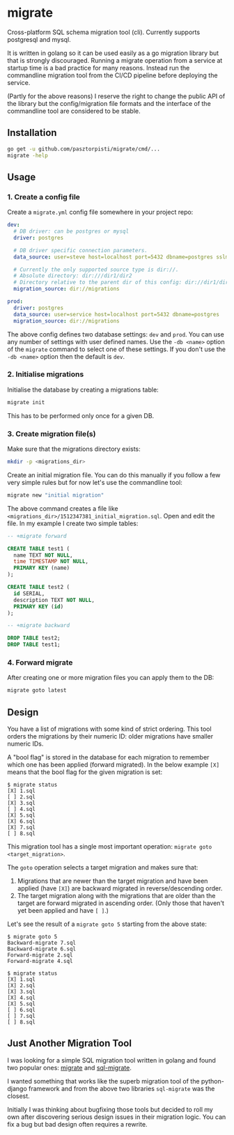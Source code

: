 # migrate

Cross-platform SQL schema migration tool (cli).
Currently supports postgresql and mysql.

It is written in golang so it can be used easily as a go migration library but
that is strongly discouraged.
Running a migrate operation from a service at startup time is a bad practice for many reasons.
Instead run the commandline migration tool from the CI/CD pipeline before deploying the service.

(Partly for the above reasons) I reserve the right to change the public API of
the library but the config/migration file formats and the interface of the
commandline tool are considered to be stable.

## Installation

```bash
go get -u github.com/pasztorpisti/migrate/cmd/...
migrate -help
```

## Usage

### 1. Create a config file

Create a `migrate.yml` config file somewhere in your project repo:

```yaml
dev:
  # DB driver: can be postgres or mysql
  driver: postgres

  # DB driver specific connection parameters.
  data_source: user=steve host=localhost port=5432 dbname=postgres sslmode=disable

  # Currently the only supported source type is dir://.
  # Absolute directory: dir:///dir1/dir2
  # Directory relative to the parent dir of this config: dir://dir1/dir2
  migration_source: dir://migrations

prod:
  driver: postgres
  data_source: user=service host=localhost port=5432 dbname=postgres
  migration_source: dir://migrations
```

The above config defines two database settings: `dev` and `prod`.
You can use any number of settings with user defined names.
Use the `-db <name>` option of the `migrate` command to select one of these settings.
If you don't use the `-db <name>` option then the default is `dev`.

### 2. Initialise migrations

Initialise the database by creating a migrations table:

```bash
migrate init
```

This has to be performed only once for a given DB.

### 3. Create migration file(s)

Make sure that the migrations directory exists:

```bash
mkdir -p <migrations_dir>
```

Create an initial migration file. You can do this manually if you follow a few
very simple rules but for now let's use the commandline tool:

```bash
migrate new "initial migration"
```

The above command creates a file like `<migrations_dir>/1512347381_initial_migration.sql`.
Open and edit the file. In my example I create two simple tables:

```sql
-- +migrate forward

CREATE TABLE test1 (
  name TEXT NOT NULL,
  time TIMESTAMP NOT NULL,
  PRIMARY KEY (name)
);

CREATE TABLE test2 (
  id SERIAL,
  description TEXT NOT NULL,
  PRIMARY KEY (id)
);

-- +migrate backward

DROP TABLE test2;
DROP TABLE test1;
```

### 4. Forward migrate

After creating one or more migration files you can apply them to the DB:

```bash
migrate goto latest
```

## Design

You have a list of migrations with some kind of strict ordering.
This tool orders the migrations by their numeric ID: older migrations have
smaller numeric IDs.

A "bool flag" is stored in the database for each migration to remember
which one has been applied (forward migrated).
In the below example `[X]` means that the bool flag for the given migration is set:

```
$ migrate status
[X] 1.sql
[ ] 2.sql
[X] 3.sql
[ ] 4.sql
[X] 5.sql
[X] 6.sql
[X] 7.sql
[ ] 8.sql
```

This migration tool has a single most important operation: `migrate goto <target_migration>`.

The `goto` operation selects a target migration and makes sure that:

1. Migrations that are newer than the target migration and have been applied
   (have `[X]`) are backward migrated in reverse/descending order.
2. The target migration along with the migrations that are older than
   the target are forward migrated in ascending order.
   (Only those that haven't yet been applied and have `[ ]`.)

Let's see the result of a `migrate goto 5` starting from the above state:

```
$ migrate goto 5
Backward-migrate 7.sql
Backward-migrate 6.sql
Forward-migrate 2.sql
Forward-migrate 4.sql

$ migrate status
[X] 1.sql
[X] 2.sql
[X] 3.sql
[X] 4.sql
[X] 5.sql
[ ] 6.sql
[ ] 7.sql
[ ] 8.sql
```

## Just Another Migration Tool

I was looking for a simple SQL migration tool written in golang and found two
popular ones: [migrate](https://github.com/mattes/migrate)
and [sql-migrate](https://github.com/rubenv/sql-migrate).

I wanted something that works like the superb migration tool of the python-django
framework and from the above two libraries `sql-migrate` was the closest.

Initially I was thinking about bugfixing those tools but decided to roll my own
after discovering serious design issues in their migration logic.
You can fix a bug but bad design often requires a rewrite.
